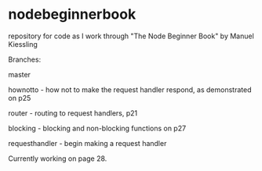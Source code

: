 # nodebeginnerbook
repository for code as I work through "The Node Beginner Book" by Manuel Kiessling

Branches:

master

hownotto - how not to make the request handler respond, as demonstrated on p25

router - routing to request handlers, p21

blocking - blocking and non-blocking functions on p27

requesthandler - begin making a request handler

Currently working on page 28.
